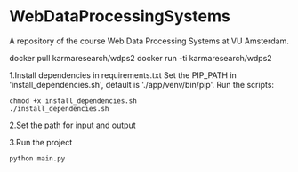 # WebDataProcessingSystems
A repository of the course Web Data Processing Systems at VU Amsterdam.

docker pull karmaresearch/wdps2
docker run -ti karmaresearch/wdps2

1.Install dependencies in requirements.txt
Set the PIP_PATH in 'install_dependencies.sh', default is './app/venv/bin/pip'.
Run the scripts:
```
chmod +x install_dependencies.sh
./install_dependencies.sh
```
2.Set the path for input and output

3.Run the project
```
python main.py
```
